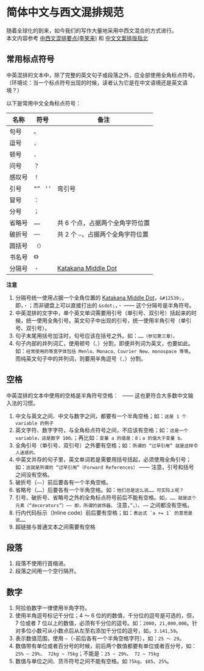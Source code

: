 # 简体中文与西文混排规范

随着全球化的到来，如今我们的写作大量地采用中西文混合的方式进行。<br>
本文内容参考 <a href="https://github.com/selfteaching/markdown-writing-with-mixed-cn-en/blob/master/README.md?plain=1">中西文混排要点(李笑来)</a> 和 <a href="https://github.com/sparanoid/chinese-copywriting-guidelines/blob/master/README.zh-Hans.md">中文文案排版指北</a>

## 常用标点符号

中英混排的文本中，除了完整的英文句子或段落之外，应全部使用全角标点符号。（环境论：当一个标点符号出现的时候，读者认为它是在中文语境还是英文语境？）

以下是常用中文全角标点符号：

| 名称   | 符号             | 备注                                                            |
| ------ | ---------------- | --------------------------------------------------------------- |
| 句号   | `。`             |                                                                 |
| 逗号   | `，`             |                                                                 |
| 顿号   | `、`             |                                                                 |
| 问号   | `？`             |                                                                 |
| 感叹号 | `！`             |                                                                 |
| 引号   | `“”` &nbsp; `‘’` | 弯引号                                                          |
| 冒号   | `：`             |                                                                 |
| 分号   | `；`             |                                                                 |
| 省略号 | `……`             | 共 6 个点，占据两个全角字符位置                                 |
| 破折号 | `——`             | 共 2 个 `—`，占据两个全角字符位置                               |
| 圆括号 | `（）`           |                                                                 |
| 书名号 | `《》`           |                                                                 |
| 分隔号 | `・`             | [Katakana Middle Dot](https://en.wikipedia.org/wiki/Interpunct) |

**注意**

1. 分隔号统一使用占据一个全角位置的 [Katakana Middle Dot](https://en.wikipedia.org/wiki/Interpunct)，`&#12539;`，即，`・`；而非键盘上可以直接打出的 `&sdot;`，`・` —— 这个分隔号是半角符号。
2. 中英混排的文字中，单个英文单词需要用引号（单引号、双引号）括起来的时候，统一使用全角引号。英文句子中出现的引号，统一使用半角引号（单引号、双引号）。
3. 句子末尾用括号加注时，句号应该在括号之外。如：`……（参见第三章）。`
4. 句子内部的并列词汇，使用顿号（`、`）分割，即便并列词为英文，也要如此。如：`经常使用的等宽字体包括 Menlo、Monaco、Courier New、monospace 等等`。而纯英文句子中的并列词，则要用半角逗号（`,`）分割。

## 空格

中英混排的文本中使用的空格是半角符号空格：` ` —— 这也更符合大多数中文输入法的习惯。

1. 中文与英文之间、中文与数字之间，都要有一个半角空格；如：`这是 1 个 variable 的例子`
2. 英文字符、数字字符，与全角标点符号之间，不应该有空格；如：`这是一个 variable，这是数字 100。`；再比如：`变量 a 的值是：8；a 的值大于变量 b。`
3. 全角引号（单引号、双引号）之外要有空格；如：`所谓的 “过早引用” 就是这样令人迷惑的。`
4. 中英文并存的句子里，英文单词若是需要用括号括起，必须使用全角引号；如：`这就是所谓的 “过早引用”（Forward References）` —— 注意，引号和括号之间没有空格。
5. 破折号（`——`）前后要各有一个半角空格。
6. 省略号（`……`）后要各有一个半角空格。如：`他们总是这么说…… 可实际上呢？`
7. 引号、破折号、省略号之外的全角标点符号前后不能有空格。如，`…… 就是这个元素（“decorators”）—— 即，所谓的装饰器。` 注意，`”`、`）`、`——` 之间都没有空格。
8. 行内代码标示（Inline code）前后要有空格；如：`` 表达式 `a += 1` 的意思是说…… ``
9. 超链接与普通文本之间需要有空格

## 段落

1. 段落不使用行首缩进。
2. 段落之间用一个空行隔开。

## 数字

1. 阿拉伯数字一律使用半角字符。
2. 使用半角逗号标记千分位；4 ～ 6 位的的数值，千分位的逗号是可选的，但，7 位或者 7 位以上的数值，必须有千分位的逗号。如：`2000`，`21,000,000`。针对多位小数可从小数点后从左至右添加千分位的逗号，如，`3.141,59`。
3. 表示数值范围，使用 `~`（`~`前后各有一个半角空格字符），如：`25 ～ 29`。
4. 数值带有单位或者百分号的时候，前后两个数值都要有单位或者百分号，如：`25% ~ 29%`、` 72kg ~ 75kg`；不能是：`25 ~ 29%`、` 72 ~ 75kg`
5. 数值与单位之间、货币符号之间不能有空格。如 `75kg`、`$85`、`25%`。
